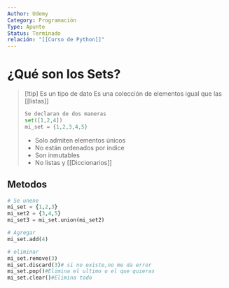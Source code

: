 ```yaml
---
Author: Udemy
Category: Programación
Type: Apunte
Status: Terminado
relación: "[[Curso de Python]]"
---
```

# ¿Qué son los Sets?

>[!tip] Es un tipo de dato
>Es una colección de elementos igual que las [[listas]]
>```python
>Se declaran de dos maneras
>set([1,2,4])
>mi_set = {1,2,3,4,5}
>```
>- Solo admiten elementos únicos
>- No están ordenados por indice
>- Son inmutables
>- No listas y [[Diccionarios]]

## Metodos

```python
# Se unene
mi_set = {1,2,3}
mi_set2 = {3,4,5}
mi_set3 = mi_set.union(mi_set2)

# Agregar
mi_set.add(4)

# eliminar
mi_set.remove(3)
mi_set.discard(3)# si no existe,no me da error
mi_set.pop()#Elimina el ultimo o el que quieras
mi_set.clear()#Elimina todo
```
